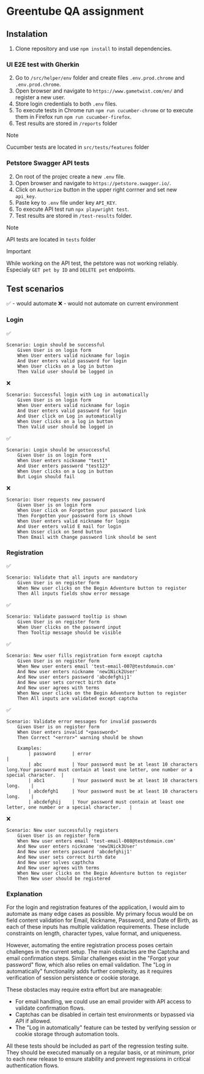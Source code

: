 # Greentube QA assignment

## Instalation

1. Clone repository and use `npm install` to install dependencies.

### UI E2E test with Gherkin

2. Go to `/src/helper/env` folder and create files `.env.prod.chrome` and `.env.prod.chrome`.
3. Open browser and navigate to `https://www.gametwist.com/en/` and register a new user.
4. Store login credentials to both `.env` files.
5. To execute tests in Chrome run `npm run cucumber-chrome` or to execute them in Firefox run `npm run cucumber-firefox`.
6. Test results are stored in `/reports` folder

> [!NOTE]
> Cucumber tests are located in `src/tests/features` folder

### Petstore Swagger API tests
2. On root of the projec create a new `.env` file.
3. Open browser and navigate to `https://petstore.swagger.io/`.
4. Click on `Authorize` button in the upper right corrner and set new `api_key`.
5. Paste key to `.env` file under key `API_KEY`.
6. To execute API test run `npx playwright test`.
7. Test results are stored in `/test-results` folder.

> [!NOTE]
> API tests are located in `tests` folder

> [!IMPORTANT]
> While working on the API test, the petstore was not working reliably.
> Especialy `GET pet by ID` and `DELETE pet` endpoints.

## Test scenarios

:white_check_mark: - would automate
:x: - would not automate on current environment
### Login
:white_check_mark:
```gherkin
Scenario: Login should be successful
    Given User is on login form
    When User enters valid nickname for login
    And User enters valid password for login
    When User clicks on a log in button
    Then Valid user should be logged in
```
:x:
```gherkin
Scenario: Successful login with Log in automatically
    Given User is on login form
    When User enters valid nickname for login
    And User enters valid password for login
    And User click on Log in automatically
    When User clicks on a log in button
    Then Valid user should be logged in
```
:white_check_mark:
```gherkin
Scenario: Login should be unsuccessful
    Given User is on login form
    When User enters nickname "test1"
    And User enters password "test123"
    When User clicks on a Log in button
    But Login should fail
```
:x:
```gherkin
Scenario: User requests new password
    Given User is on login form
    When User click on Forgotten your password link
    Then Forgotten your password form is shown
    When User enters valid nickname for login
    And User enters valid E mail for login
    When Usser click on Send button
    Then Email with Change password link should be sent
```
### Registration

:white_check_mark:
```gherkin
Scenario: Validate that all inputs are mandatory
    Given User is on register form
    When New user clicks on the Begin Adventure button to register
    Then All inputs fields show error message
```
:white_check_mark:
```gherkin
Scenario: Validate password tooltip is shown
    Given User is on register form
    When User clicks on the password input
    Then Tooltip message should be visible
```
:white_check_mark:
```gherkin
Scenario: New user fills registration form except captcha
    Given User is on register form
    When New user enters email 'test-email-007@testdomain.com'
    And New user enters nickname 'new1Nick2User'
    And New user enters password 'abcdefghij1'
    And New user sets correct birth date
    And New user agrees with terms
    When New user clicks on the Begin Adventure button to register
    Then All inputs are validated except captcha
```
:white_check_mark:
```gherkin
Scenario: Validate error messages for invalid passwords
    Given User is on register form
    When User enters invalid "<password>"
    Then Correct "<error>" warning should be shown

    Examples:
        | password      | error                                                 |
        | abc           | Your password must be at least 10 characters long.Your password must contain at least one letter, one number or a special character.  |
        | abc1          | Your password must be at least 10 characters long.    |
        | abcdefgh1     | Your password must be at least 10 characters long.    |
        | abcdefghij    | Your password must contain at least one letter, one number or a special character.   |
```
:x:
```gherkin
Scenario: New user successfully registers
    Given User is on register form
    When New user enters email 'test-email-008@testdomain.com'
    And New user enters nickname 'new1Nick3User'
    And New user enters password 'abcdefghij1'
    And New user sets correct birth date
    And New user solves capthcha
    And New user agrees with terms
    When New user clicks on the Begin Adventure button to register
    Then New user should be registered
```

### Explanation
For the login and registration features of the application, I would aim to automate as many edge cases as possible. My primary focus would be on field content validation for Email, Nickname, Password, and Date of Birth, as each of these inputs has multiple validation requirements. These include constraints on length, character types, value format, and uniqueness.

However, automating the entire registration process poses certain challenges in the current setup. The main obstacles are the Captcha and email confirmation steps. Similar challenges exist in the "Forgot your password" flow, which also relies on email validation. The "Log in automatically" functionality adds further complexity, as it requires verification of session persistence or cookie storage.

These obstacles may require extra effort but are manageable:
- For email handling, we could use an email provider with API access to validate confirmation flows.
- Captchas can be disabled in certain test environments or bypassed via API if allowed.
- The "Log in automatically" feature can be tested by verifying session or cookie storage through automation tools.

All these tests should be included as part of the regression testing suite. They should be executed manually on a regular basis, or at minimum, prior to each new release to ensure stability and prevent regressions in critical authentication flows.
